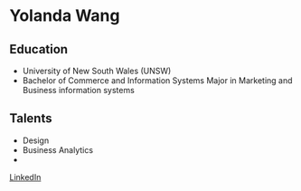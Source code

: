 # Yolanda Wang

## Education
- University of New South Wales (UNSW)
- Bachelor of Commerce and Information Systems
Major in Marketing and Business information systems

## Talents
- Design
- Business Analytics
- 

[LinkedIn](https://www.linkedin.com/in/yolanda-wang1/)
